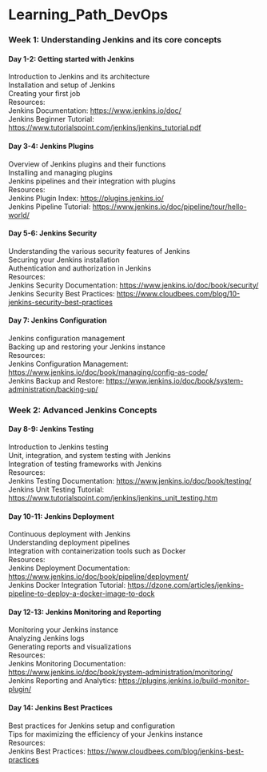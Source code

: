 # Learning_Path_DevOps

### Week 1: Understanding Jenkins and its core concepts

#### Day 1-2: Getting started with Jenkins
Introduction to Jenkins and its architecture <br>
Installation and setup of Jenkins <br>
Creating your first job<br>
Resources:<br>
Jenkins Documentation: https://www.jenkins.io/doc/ <br>
Jenkins Beginner Tutorial: https://www.tutorialspoint.com/jenkins/jenkins_tutorial.pdf

#### Day 3-4: Jenkins Plugins

Overview of Jenkins plugins and their functions<br>
Installing and managing plugins<br>
Jenkins pipelines and their integration with plugins<br>
Resources:<br>
Jenkins Plugin Index: https://plugins.jenkins.io/ <br>
Jenkins Pipeline Tutorial: https://www.jenkins.io/doc/pipeline/tour/hello-world/

#### Day 5-6: Jenkins Security

Understanding the various security features of Jenkins<br>
Securing your Jenkins installation<br>
Authentication and authorization in Jenkins<br>
Resources:<br>
Jenkins Security Documentation: https://www.jenkins.io/doc/book/security/ <br>
Jenkins Security Best Practices: https://www.cloudbees.com/blog/10-jenkins-security-best-practices

#### Day 7: Jenkins Configuration

Jenkins configuration management<br>
Backing up and restoring your Jenkins instance<br>
Resources:<br>
Jenkins Configuration Management: https://www.jenkins.io/doc/book/managing/config-as-code/ <br>
Jenkins Backup and Restore: https://www.jenkins.io/doc/book/system-administration/backing-up/<br>

### Week 2: Advanced Jenkins Concepts

#### Day 8-9: Jenkins Testing

Introduction to Jenkins testing<br>
Unit, integration, and system testing with Jenkins<br>
Integration of testing frameworks with Jenkins<br>
Resources:<br>
Jenkins Testing Documentation: https://www.jenkins.io/doc/book/testing/ <br>
Jenkins Unit Testing Tutorial: https://www.tutorialspoint.com/jenkins/jenkins_unit_testing.htm

#### Day 10-11: Jenkins Deployment

Continuous deployment with Jenkins<br>
Understanding deployment pipelines<br>
Integration with containerization tools such as Docker<br>
Resources:<br>
Jenkins Deployment Documentation: https://www.jenkins.io/doc/book/pipeline/deployment/ <br>
Jenkins Docker Integration Tutorial: https://dzone.com/articles/jenkins-pipeline-to-deploy-a-docker-image-to-dock

#### Day 12-13: Jenkins Monitoring and Reporting

Monitoring your Jenkins instance<br>
Analyzing Jenkins logs<br>
Generating reports and visualizations<br>
Resources:<br>
Jenkins Monitoring Documentation: https://www.jenkins.io/doc/book/system-administration/monitoring/ <br>
Jenkins Reporting and Analytics: https://plugins.jenkins.io/build-monitor-plugin/

#### Day 14: Jenkins Best Practices

Best practices for Jenkins setup and configuration<br>
Tips for maximizing the efficiency of your Jenkins instance<br>
Resources:<br>
Jenkins Best Practices: https://www.cloudbees.com/blog/jenkins-best-practices

